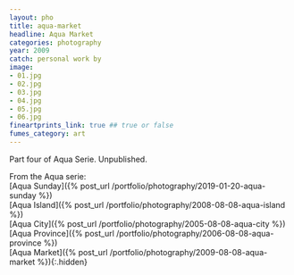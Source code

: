 ```yaml
---
layout: pho
title: aqua-market
headline: Aqua Market
categories: photography
year: 2009
catch: personal work by
image:
- 01.jpg
- 02.jpg
- 03.jpg
- 04.jpg
- 05.jpg
- 06.jpg
fineartprints_link: true ## true or false
fumes_category: art
---
```

Part four of Aqua Serie. Unpublished.

From the Aqua serie:   
[Aqua Sunday]({% post_url /portfolio/photography/2019-01-20-aqua-sunday %})  
[Aqua Island]({% post_url /portfolio/photography/2008-08-08-aqua-island %})  
[Aqua City]({% post_url /portfolio/photography/2005-08-08-aqua-city %})  
[Aqua Province]({% post_url /portfolio/photography/2006-08-08-aqua-province %})  
[Aqua Market]({% post_url /portfolio/photography/2009-08-08-aqua-market %}){:.hidden}
